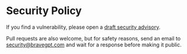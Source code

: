 # Security Policy

If you find a vulnerability, please open a [draft security advisory](https://github.bravegpt.com/security/advisories/new).

Pull requests are also welcome, but for safety reasons, send an email to security@bravegpt.com and wait for a response before making it public.
